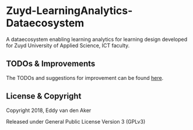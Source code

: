 # Zuyd-LearningAnalytics-Dataecosystem
A dataecosystem enabling learning analytics for learning design developed for Zuyd University of Applied Science, ICT faculty.

## TODOs & Improvements
The TODOs and suggestions for improvement can be found [here](https://github.com/eddyvdaker/Zuyd-LA4LD-Dataecosystem/wiki/Improvements-&-TODO).

## License & Copyright
Copyright 2018, Eddy van den Aker

Released under General Public License Version 3 (GPLv3)
